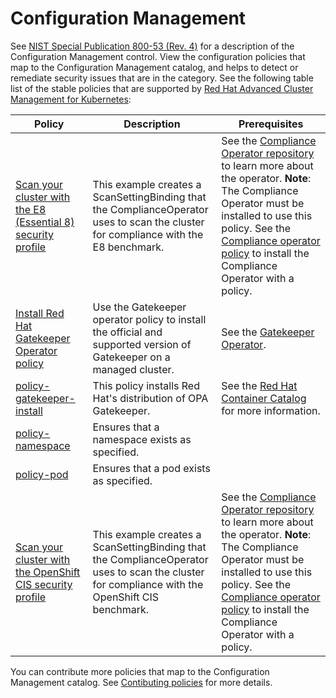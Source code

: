 # Configuration Management 

See [NIST Special Publication 800-53 (Rev. 4)](https://nvd.nist.gov/800-53/Rev4/family/Configuration%20Management) for a description of the Configuration Management control. View the configuration policies that map to the Configuration Management catalog, and helps to detect or remediate security issues that are in the category. See the following table list of the stable policies that are supported by [Red Hat Advanced Cluster Management for Kubernetes](https://access.redhat.com/documentation/en-us/red_hat_advanced_cluster_management_for_kubernetes/2.2/html/security/governance-and-risk):

Policy  | Description | Prerequisites
------- | ----------- | -------------
[Scan your cluster with the E8 (Essential 8) security profile](../CM-Configuration-Management/policy-compliance-operator-e8-scan.yaml) | This example creates a ScanSettingBinding that the ComplianceOperator uses to scan the cluster for compliance with the E8 benchmark. | See the [Compliance Operator repository](https://github.com/openshift/compliance-operator) to learn more about the operator. **Note**: The Compliance Operator must be installed to use this policy. See the [Compliance operator policy](../CA-Security-Assessment-and-Authorization/policy-compliance-operator-install.yaml) to install the Compliance Operator with a policy.
[Install Red Hat Gatekeeper Operator policy](../CM-Configuration-Management/policy-gatekeeper-operator-downstream.yaml) | Use the Gatekeeper operator policy to install the official and supported version of Gatekeeper on a managed cluster. | See the [Gatekeeper Operator](https://github.com/gatekeeper/gatekeeper-operator).
[policy-gatekeeper-install](../CM-Configuration-Management/policy-gatekeeper-install.yaml) | This policy installs Red Hat's distribution of OPA Gatekeeper. |  See the [Red Hat Container Catalog](https://catalog.redhat.com/software/containers/gatekeeper/gatekeeper-rhel8/63600f747140d313bbc5075c) for more information.
[policy-namespace](../CM-Configuration-Management/policy-namespace.yaml) | Ensures that a namespace exists as specified. |
[policy-pod](../CM-Configuration-Management/policy-pod.yaml) | Ensures that a pod exists as specified. |
[Scan your cluster with the OpenShift CIS security profile](../CM-Configuration-Management/policy-compliance-operator-cis-scan.yaml) | This example creates a ScanSettingBinding that the ComplianceOperator uses to scan the cluster for compliance with the OpenShift CIS benchmark. | See the [Compliance Operator repository](https://github.com/openshift/compliance-operator) to learn more about the operator. **Note**: The Compliance Operator must be installed to use this policy. See the [Compliance operator policy](../CA-Security-Assessment-and-Authorization/policy-compliance-operator-install.yaml) to install the Compliance Operator with a policy.

You can contribute more policies that map to the Configuration Management catalog. See [Contibuting policies](https://github.com/stolostron/policy-collection/blob/main/docs/CONTRIBUTING.md) for more details.
